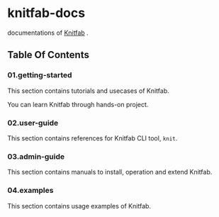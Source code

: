 # knitfab-docs

documentations of [Knitfab](https://github.com/opst/knitfab) .

## Table Of Contents

### 01.getting-started

This section contains tutorials and usecases of Knitfab.

You can learn Knitfab through hands-on project.

### 02.user-guide

This section contains references for Knitfab CLI tool, `knit`.

### 03.admin-guide

This section contains manuals to install, operation and extend Knitfab.

### 04.examples

This section contains usage examples of Knitfab.
